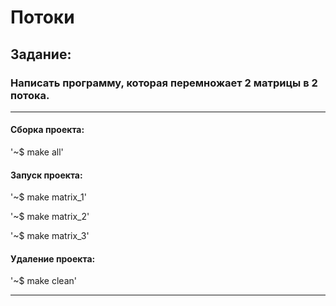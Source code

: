 # Потоки
## Задание:
### Написать программу, которая перемножает 2 матрицы в 2 потока.
____

#### Сборка проекта:

'~$ make all'

#### Запуск проекта:

'~$ make matrix_1'

'~$ make matrix_2'

'~$ make matrix_3'

#### Удаление проекта:

'~$ make clean'
____
